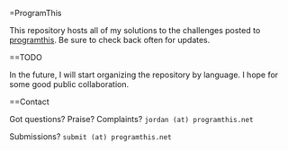 =ProgramThis

This repository hosts all of my solutions to the challenges posted to [programthis](http://programthis.net). Be sure to check back often for updates.

==TODO

In the future, I will start organizing the repository by language. I hope for some good public collaboration.

==Contact

Got questions? Praise? Complaints? 
`jordan (at) programthis.net`

Submissions?
`submit (at) programthis.net`